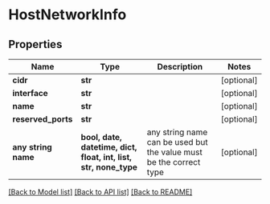 # HostNetworkInfo


## Properties
Name | Type | Description | Notes
------------ | ------------- | ------------- | -------------
**cidr** | **str** |  | [optional] 
**interface** | **str** |  | [optional] 
**name** | **str** |  | [optional] 
**reserved_ports** | **str** |  | [optional] 
**any string name** | **bool, date, datetime, dict, float, int, list, str, none_type** | any string name can be used but the value must be the correct type | [optional]

[[Back to Model list]](../README.md#documentation-for-models) [[Back to API list]](../README.md#documentation-for-api-endpoints) [[Back to README]](../README.md)



